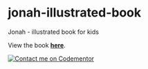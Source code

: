 # jonah-illustrated-book
Jonah - illustrated book for kids

View the book [**here**][1].

  [1]: http://ghitab.github.io/jonah-illustrated-book/

[![Contact me on Codementor](https://www.codementor.io/m-badges/ghitab/find-me-on-cm-b.svg)](https://www.codementor.io/@ghitab?refer=badge)
